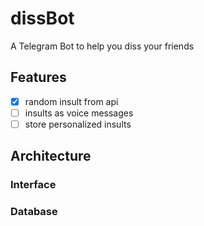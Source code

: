 # dissBot

A Telegram Bot to help you diss your friends

## Features

- [x] random insult from api
- [ ] insults as voice messages
- [ ] store personalized insults

## Architecture

### Interface

### Database
